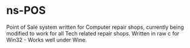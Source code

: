 # ns-POS
Point of Sale system written for Computer repair shops, currently being modified to work for all Tech related repair shops. Written in raw c for Win32 - Works well under Wine.
